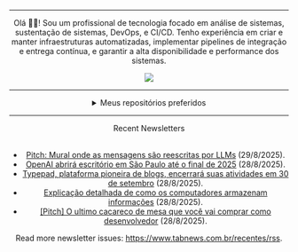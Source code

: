 <div align="center">
<hr>
<p>Olá 👋🏾! Sou um profissional de tecnologia focado em análise de sistemas, sustentação de sistemas, DevOps, e CI/CD. Tenho experiência em criar e manter infraestruturas automatizadas, implementar pipelines de integração e entrega contínua, e garantir a alta disponibilidade e performance dos sistemas.</p>
  <img src="https://media.giphy.com/media/yAGIvCiwPJn5C/giphy.gif">
<hr>
  <details>
  <summary>Meus repositórios preferidos</summary>
  <br />
  Alguns dos meus melhores repositórios:
  <br />
<br />
  <ul><li><a href=https://github.com/commitgeist/aluratube target="_blank" rel="noopener noreferrer">commitgeist/aluratube</a> (<b>0</b> ✨ and <b>0</b> 🍴): Aluratube - Desenvolvido durante a imersão React da Alura no final de 2022</li><li><a href=https://github.com/commitgeist/nlw-ia target="_blank" rel="noopener noreferrer">commitgeist/nlw-ia</a> (<b>0</b> ✨ and <b>0</b> 🍴): Projeto desenvolvido durante a NLW IA - Usando a API da OPENAI</li><li><a href=https://github.com/commitgeist/nlw-journey-ia target="_blank" rel="noopener noreferrer">commitgeist/nlw-journey-ia</a> (<b>0</b> ✨ and <b>0</b> 🍴): NLW IA - Agent de viagens usando python + langchain + GPT</li>
<li>More coming soon :).</li>
</ul>
  </details>
  <hr/>
    <summary>Recent Newsletters</summary>
  <br />
  <ul>
    <li><a href=https://www.tabnews.com.br/cabriton/pitch-mural-onde-as-mensages-sao-reecritas-por-llms target="_blank" rel="noopener noreferrer">Pitch: Mural onde as mensagens são reescritas por LLMs</a> (29/8/2025).</li><li><a href=https://www.tabnews.com.br/NewsletterOficial/openai-abrira-escritorio-em-sao-paulo-ate-o-final-de-2025 target="_blank" rel="noopener noreferrer">OpenAI abrirá escritório em São Paulo até o final de 2025</a> (28/8/2025).</li><li><a href=https://www.tabnews.com.br/NewsletterOficial/typepad-plataforma-pioneira-de-blogs-encerrara-suas-atividades-em-30-de-setembro target="_blank" rel="noopener noreferrer">Typepad, plataforma pioneira de blogs, encerrará suas atividades em 30 de setembro</a> (28/8/2025).</li><li><a href=https://www.tabnews.com.br/RodrigoSchio/explicacao-detalhada-de-como-os-computadores-armazenam-informacoes target="_blank" rel="noopener noreferrer">Explicação detalhada de como os computadores armazenam informações</a> (28/8/2025).</li><li><a href=https://www.tabnews.com.br/eduardomoro/pitch-o-ultimo-cacareco-de-mesa-que-voce-vai-comprar-como-desenvolvedor target="_blank" rel="noopener noreferrer">[Pitch] O ultimo cacareco de mesa que você vai comprar como desenvolvedor</a> (28/8/2025).</li>
  </ul>
<p>Read more newsletter issues: <a href="https://www.tabnews.com.br/recentes/rss">https://www.tabnews.com.br/recentes/rss</a>.</p>
  </details>
